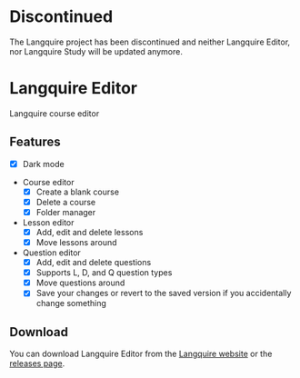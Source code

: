 # Discontinued
The Langquire project has been discontinued and neither Langquire Editor, nor Langquire Study will be updated anymore.

# Langquire Editor
Langquire course editor

## Features
- [x] Dark mode
- Course editor
  - [x] Create a blank course
  - [x] Delete a course
  - [x] Folder manager
- Lesson editor
  - [x] Add, edit and delete lessons
  - [x] Move lessons around
- Question editor
  - [x] Add, edit and delete questions
  - [x] Supports L, D, and Q question types
  - [x] Move questions around
  - [x] Save your changes or revert to the saved version if you accidentally change something

## Download
You can download Langquire Editor from the [Langquire website](http://langquire.maweb.eu/) or the [releases page](https://github.com/Mrr7782/langquire-editor/releases/).

